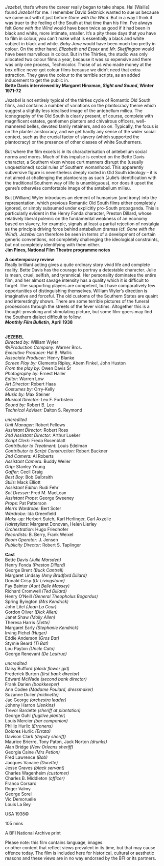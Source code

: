

_Jezebel_, that’s where the career really began to take shape. Hal [Wallis] found _Jezebel_ for me. I remember David Selznick wanted to sue us because we came out with it just before _Gone with the Wind_. But in a way I think it was truer to the feeling of the South at that time than his film. I’ve always felt _Gone with the Wind_ would have been twice as good if it had been in black and white, more intimate, smaller. It’s a pity these days that you have to film in colour, you can’t make what is essentially a black and white subject in black and white. _Baby Jane_ would have been much too pretty in colour. On the other hand, _Elizabeth and Essex_ and _Mr. Skeffington_ would have been marvellous in colour. But in the Thirties, the studio was only allocated two colour films a year, because it was so expensive and there was only one process, Technicolor. Those of us who made money at the box office never got colour films because we didn’t need that extra attraction. They gave the colour to the terrible scripts, as an added inducement to get the public in.  
**Bette Davis interviewed by Margaret Hinxman, _Sight and Sound_, Winter 1971-72**

_Jezebel_ is not entirely typical of the thirties cycle of Romantic Old South films, and contains a number of variations on the plantocracy theme which suggest a slightly less idealised image of the antebellum milieu. The iconography of the Old South is clearly present, of course, complete with magnificent estates, gentlemen planters and chivalrous officers, well-mannered belles, devoted family retainers, and so on. Typically, the focus is on the planter aristocracy, and we get hardly any sense of the wider social context, such as the crucial factor of slavery (which supported the plantocracy) or the presence of other classes of white Southerners.

But where the film excels is in its characterisation of antebellum social norms and mores. Much of this impulse is centred on the Bette Davis character, a Southern vixen whose curt manners disrupt the (usually unquestioned) social rules of Southern womanhood. This apparently subversive figure is nevertheless deeply rooted in Old South ideology – it is not aimed at challenging the plantocracy as such (Julie’s identification with the traditional Southern way of life is unambiguous), nor does it upset the genre’s otherwise comfortable image of the antebellum milieu.

But [William] Wyler introduces an element of humanism (and irony) into the representation, which previous Romantic Old South films either completely ignored, or simply subsumed under explicitly pro-South propaganda. This is particularly evident in the Henry Fonda character, Preston Dillard, whose relatively liberal polemic on the fundamental weakness of an economy based on slavery, for example, signals at least a partial rejection of nostalgia as the principle driving force behind antebellum dramas (cf. _Gone with the Wind_). _Jezebel_ can therefore be seen in terms of a development of certain generic conventions, not completely challenging the ideological constraints, but not completely identifying with them either.  
**Jim Pines, National Film Theatre programme notes**

**A contemporary review**  
Really brilliant acting gives a quite ordinary story vivid life and complete reality. Bette Davis has the courage to portray a detestable character. Julie is mean, cruel, selfish, and tyrannical. Her personality dominates the entire film, and her almost savage intensity has a quality which it is difficult to forget. The supporting players are competent, but have comparatively few opportunities of distinguishing themselves. William Wyler’s direction is imaginative and forceful. The old customs of the Southern States are quaint and interestingly shown. There are some terrible pictures of the funeral processions through the streets of the fever victims. Altogether this is a thought-provoking and stimulating picture, but some film-goers may find the Southern dialect difficult to follow.  
**_Monthly Film Bulletin,_ April 1938**
<br><br>


**JEZEBEL**  
_Directed by:_ William Wyler  
©/_Production Company:_ Warner Bros.  
_Executive Producer:_ Hal B. Wallis  
_Associate Producer:_ Henry Blanke  
_Screen Play by:_ Clements Ripley, Abem Finkel, John Huston  
_From the play by:_ Owen Davis Sr  
_Photography by:_ Ernest Haller  
_Editor:_ Warren Low  
_Art Director:_ Robert Haas  
_Costumes by:_ Orry-Kelly  
_Music by:_ Max Steiner  
_Musical Director:_ Leo F. Forbstein  
_Sound by:_ Robert B. Lee  
_Technical Adviser:_ Dalton S. Reymond

_uncredited_  
_Unit Manager:_ Robert Fellows  
_Assistant Director:_ Robert Ross  
_2nd Assistant Director:_ Arthur Lueker  
_Script Clerk:_ Freda Rosenblatt  
_Contributor to Treatment:_ Louis Edelman  
_Contributor to Script Construction:_ Robert Buckner  
_2nd Camera:_ Al Roberts  
_Assistant Camera:_ Buddy Weiler  
_Grip:_ Stanley Young  
_Gaffer:_ Cecil Craig  
_Best Boy:_ Bob Galbraith  
_Stills:_ Mack Elliott  
_Assistant Editor:_ Rudi Fehr  
_Set Dresser:_ Fred M. MacLean  
_Assistant Props:_ George Sweeney  
_Props:_ Pat Patterson  
_Men’s Wardrobe:_ Bert Soter  
_Wardrobe:_ Ida Greenfield  
_Make-up:_ Herbert Sutch, Karl Herlinger, Carl Axzelle  
_Hairstylists:_ Margaret Donovan, Helen Lierley  
_Orchestration:_ Hugo Friedhofer  
_Recordists:_ B. Berry, Frank Weixel  
_Boom Operator:_ J. Jensen  
_Publicity Director:_ Robert S. Taplinger

**Cast**  
Bette Davis _(Julie Marsden)_  
Henry Fonda _(Preston Dillard)_  
George Brent _(Buck Cantrell)_  
Margaret Lindsay _(Amy Bradford Dillard)_  
Donald Crisp _(Dr Livingstone)_  
Fay Bainter _(Aunt Belle Massey)_  
Richard Cromwell _(Ted Dillard)_  
Henry O’Neill _(General Theopholus Bogardus)_  
Spring Byington _(Mrs Kendrick)_  
John Litel _(Jean La Cour)_  
Gordon Oliver _(Dick Allen)_  
Janet Shaw _(Molly Allen)_  
Theresa Harris _(Zette)_  
Margaret Early _(Stephanie Kendrick)_  
Irving Pichel _(Huger)_  
Eddie Anderson _(Gros Bat)_  
Stymie Beard _(Ti Bat)_  
Lou Payton _(Uncle Cato)_  
George Renevant _(De Lautruc)_

_uncredited_  
Daisy Bufford _(black flower girl)_  
Frederick Burton _(first bank director)_  
Edward McWade _(second bank director)_  
Frank Darien _(bookkeeper)_  
Ann Codee _(Madame Poulard, dressmaker)_  
Suzanne Dulier _(midinette)_  
Jac George _(orchestra leader)_  
Johnny Harron _(Jenkins)_  
Trevor Bardette _(sheriff at plantation)_  
George Guhl _(fugitive planter)_  
Louis Mercier _(bar companion)_  
Phillip Hurlic _(Erronens)_  
Dolores Hurlic _(Errata)_  
Davison Clark _(deputy sheriff)_  
Maurice Brierre, Tony Paton, Jack Norton _(drunks)_  
Alan Bridge _(New Orleans sheriff)_  
Georgia Caine _(Mrs Petion)_  
Fred Lawrence _(Bob)_  
Jacques Vanaire _(Durette)_  
Jesse Graves _(black servant)_  
Charles Wagenheim _(customer)_  
Charles B. Middleton _(officer)_  
Franco Corsaro  
Roger Valmy  
George Sorel  
Vic Demoruelle  
Louis La Bey

USA 1938©

105 mins

A BFI National Archive print

Please note: this film contains language, images  
or other content that reflect views prevalent in its time, but that may cause offence today. The film is included here for historical, cultural or aesthetic reasons and these views are in no way endorsed by the BFI or its partners.
<!--stackedit_data:
eyJoaXN0b3J5IjpbMjA2NDI1OTY4Ml19
-->